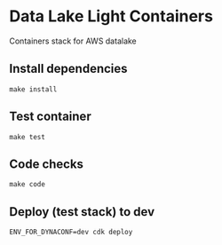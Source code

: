 # Data Lake Light Containers

Containers stack for AWS datalake

## Install dependencies

```shell
make install
```

## Test container

```shell
make test
```

## Code checks

```shell
make code
```

## Deploy (test stack) to dev

```shell
ENV_FOR_DYNACONF=dev cdk deploy
```